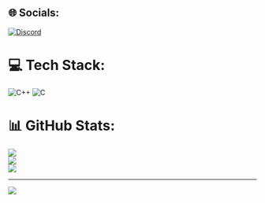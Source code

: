 
## 🌐 Socials:
[![Discord](https://img.shields.io/badge/Discord-%237289DA.svg?logo=discord&logoColor=white)](https://discord.gg/mattammat) 

# 💻 Tech Stack:
![C++](https://img.shields.io/badge/c++-%2300599C.svg?style=for-the-badge&logo=c%2B%2B&logoColor=white) ![C](https://img.shields.io/badge/c-%2300599C.svg?style=for-the-badge&logo=c&logoColor=white)
# 📊 GitHub Stats:
![](https://github-readme-stats.vercel.app/api?username=MatHoyer&theme=dark&hide_border=true&include_all_commits=false&count_private=false)<br/>
![](https://github-readme-streak-stats.herokuapp.com/?user=MatHoyer&theme=dark&hide_border=true)<br/>
![](https://github-readme-stats.vercel.app/api/top-langs/?username=MatHoyer&theme=dark&hide_border=true&include_all_commits=false&count_private=false&layout=compact)

---
[![](https://visitcount.itsvg.in/api?id=MatHoyer&icon=0&color=0)](https://visitcount.itsvg.in)

<!-- Proudly created with GPRM ( https://gprm.itsvg.in ) -->
